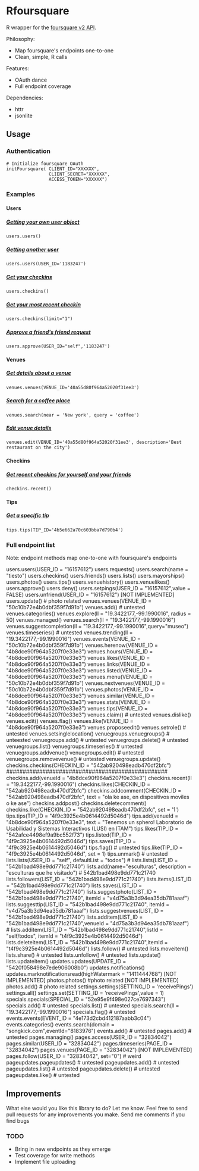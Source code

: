 Rfoursquare
===========

R wrapper for the [foursquare v2 API](http://developer.foursquare.com/docs/). 

Philosophy:

* Map foursquare's endpoints one-to-one
* Clean, simple, R calls

Features:

* OAuth dance
* Full endpoint coverage


Dependencies:

* httr
* jsonlite

## Usage

### Authentication

    # Initialize foursquare OAuth
    initFoursquare( CLIENT_ID="XXXXXX", 
                    CLIENT_SECRET="XXXXXX", 
                    ACCESS_TOKEN="XXXXXX")


### Examples

#### Users
##### [Getting your own user object](https://developer.foursquare.com/docs/users/users)
    users.users()
##### [Getting another user](https://developer.foursquare.com/docs/users/users)
    users.users(USER_ID='1183247')
##### [Get your checkins](https://developer.foursquare.com/docs/users/checkins)
    users.checkins()
##### [Get your most recent checkin](https://developer.foursquare.com/docs/users/checkins)
    users.checkins(limit="1")
##### [Approve a friend's friend request](https://developer.foursquare.com/docs/users/approve)
    users.approve(USER_ID="self",'1183247')

#### Venues
##### [Get details about a venue](https://developer.foursquare.com/docs/venues/venues)
    venues.venues(VENUE_ID='40a55d80f964a52020f31ee3')
##### [Search for a coffee place](https://developer.foursquare.com/docs/venues/search)
    venues.search(near = 'New york', query = 'coffee')
##### [Edit venue details](https://developer.foursquare.com/docs/venues/edit)
    venues.edit(VENUE_ID='40a55d80f964a52020f31ee3', description='Best restaurant on the city')

#### Checkins
##### [Get recent checkins for yourself and your friends](https://developer.foursquare.com/docs/checkins/recent)
    checkins.recent()

#### Tips
##### [Get a specific tip](https://developer.foursquare.com/docs/tips/tips)
    tips.tips(TIP_ID='4b5e662a70c603bba7d790b4')


### Full endpoint list
Note: endpoint methods map one-to-one with foursquare's endpoints

users.users(USER_ID = "16157612")
users.requests()
users.search(name = "tiesto")
users.checkins()
users.friends()
users.lists()
users.mayorships()
users.photos()
users.tips()
users.venuehistory()
users.venuelikes()
users.approve()
users.deny()
users.setpings(USER_ID = "16157612",value = FALSE)
users.unfriend(USER_ID = "16157612")
[NOT IMPLEMENTED] users.update() # photo related
venues.venues(VENUE_ID = "50c10b72e4b0dbf359f7d91b")
venues.add() # untested
venues.categories()
venues.explore(ll = "19.3422177,-99.1990016", radius = 50)
venues.managed()
venues.search(ll = "19.3422177,-99.1990016")
venues.suggestcompletion(ll = "19.3422177,-99.1990016",query="museo")
venues.timeseries() # untested
venues.trending(ll = "19.3422177,-99.1990016")
venues.events(VENUE_ID = "50c10b72e4b0dbf359f7d91b")
venues.herenow(VENUE_ID = "4b8dce90f964a5207f0e33e3")
venues.hours(VENUE_ID = "4b8dce90f964a5207f0e33e3")
venues.likes(VENUE_ID = "4b8dce90f964a5207f0e33e3")
venues.links(VENUE_ID = "4b8dce90f964a5207f0e33e3")
venues.listed(VENUE_ID = "4b8dce90f964a5207f0e33e3")
venues.menu(VENUE_ID = "50c10b72e4b0dbf359f7d91b")
venues.nextvenues(VENUE_ID = "50c10b72e4b0dbf359f7d91b")
venues.photos(VENUE_ID = "4b8dce90f964a5207f0e33e3")
venues.similar(VENUE_ID = "4b8dce90f964a5207f0e33e3")
venues.stats(VENUE_ID = "4b8dce90f964a5207f0e33e3")
venues.tips(VENUE_ID = "4b8dce90f964a5207f0e33e3")
venues.claim() # untested
venues.dislike()
venues.edit()
venues.flag()
venues.like(VENUE_ID = "4b8dce90f964a5207f0e33e3")
venues.proposeedit()
venues.setrole() # untested
venues.setsinglelocation()
venuegroups.venuegroups() # unteested
venuegroups.add() # untested
venuegroups.delete() # untested
venuegroups.list()
venuegroups.timeseries() # untested
venuegroups.addvenue()
venuegroups.edit() # untested
venuegroups.removevenue() # untested
venuegroups.update()
checkins.checkins(CHECKIN_ID = "542ab920498eadb470df2bfc") #################################################
checkins.add(venueId = "4b8dce90f964a5207f0e33e3")
checkins.recent(ll = "19.3422177,-99.1990016")
checkins.likes(CHECKIN_ID = "542ab920498eadb470df2bfc")
checkins.addcomment(CHECKIN_ID = "542ab920498eadb470df2bfc", text = "ola ke ase, en dispositivos moviles o ke ase")
checkins.addpost()
checkins.deletecomment()
checkins.like(CHECKIN_ID = "542ab920498eadb470df2bfc", set = '1')
tips.tips(TIP_ID = "4f9c3925e4b0614492d5046d")
tips.add(venueId = "4b8dce90f964a5207f0e33e3", text = "Tenemos un sphero! Laboratorio de Usabilidad y Sistemas Interactivos (LUSI) en ITAM")
tips.likes(TIP_ID = "542afce4498ef9a9bc552f73")
tips.listed(TIP_ID = "4f9c3925e4b0614492d5046d")
tips.saves(TIP_ID = "4f9c3925e4b0614492d5046d")
tips.flag()  # untested
tips.like(TIP_ID = "4f9c3925e4b0614492d5046d", set = 1)
tips.unmark()  # untested
lists.lists(USER_ID = "self", defaultList = "todos") # lists.lists(LIST_ID = "542b1bad498e9dd771c21740")
lists.add(name="esculturas", description = "esculturas que he visitado") # 542b1bad498e9dd771c21740
lists.followers(LIST_ID = "542b1bad498e9dd771c21740")
lists.items(LIST_ID = "542b1bad498e9dd771c21740")
lists.saves(LIST_ID = "542b1bad498e9dd771c21740")
lists.suggestphoto(LIST_ID = "542b1bad498e9dd771c21740", itemId = "v4d75a3b3d94ea35db781aaaf")
lists.suggesttip(LIST_ID = "542b1bad498e9dd771c21740", itemId = "v4d75a3b3d94ea35db781aaaf")
lists.suggestvenues(LIST_ID = "542b1bad498e9dd771c21740")
lists.additem(LIST_ID = "542b1bad498e9dd771c21740",venueId = "4d75a3b3d94ea35db781aaaf") # lists.additem(LIST_ID = "542b1bad498e9dd771c21740",listId = "self/todos", itemId = "t4f9c3925e4b0614492d5046d")
lists.deleteitem(LIST_ID = "542b1bad498e9dd771c21740",itemId = "t4f9c3925e4b0614492d5046d")
lists.follow()  # untested
lists.moveitem()
lists.share() # untested
lists.unfollow() # untested
lists.update()
lists.updateitem()
updates.updates(UPDATE_ID = "5420f058498e7ede906008b0")
updates.notifications()
updates.marknotificationsread(highWatermark = "1411444768")
[NOT IMPLEMENTED] photos.photos() #photo related
[NOT IMPLEMENTED] photos.add() # photo related
settings.settings(SETTING_ID = 'receivePings')
settings.all()
settings.set(SETTING_ID = 'receivePings',value = 1)
specials.specials(SPECIAL_ID = "52e95e9f498e027ce7697343")
specials.add()  # untested
specials.list() # untested
specials.search(ll = "19.3422177,-99.1990016")
specials.flag() # untested
events.events(EVENT_ID = "4e173d2cbd412187aabb3c04")
events.categories()
events.search(domain = "songkick.com",eventId="8183976")
events.add() # untested
pages.add() # untested
pages.managing()
pages.access(USER_ID = "32834042")
pages.similar(USER_ID = "32834042")
pages.timeseries(PAGE_ID = "32834042")
pages.venues(PAGE_ID = "32834042")
[NOT IMPLEMENTED] pages.follow(USER_ID = "32834042", set="0") # weird
pageupdates.pageupdates() # untested
pageupdates.add() # untested
pageupdates.list() # untested
pageupdates.delete() # untested
pageupdates.like() # untested


## Improvements
What else would you like this library to do? Let me know. Feel free to send pull requests for any improvements you make.
Send me comments if you find bugs

### TODO
* Bring in new endpoints as they emerge
* Test coverage for write methods
* Implement file uploading
